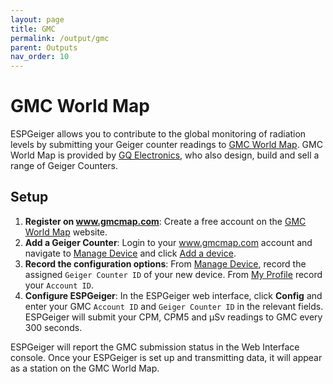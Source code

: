 ```yaml
---
layout: page
title: GMC
permalink: /output/gmc
parent: Outputs
nav_order: 10
---
```


# GMC World Map

ESPGeiger allows you to contribute to the global monitoring of radiation levels by submitting your Geiger counter readings to [GMC World Map](http://www.gmcmap.com/). GMC World Map is provided by [GQ Electronics](https://www.gqelectronicsllc.com), who also design, build and sell a range of Geiger Counters.

## Setup

1. __Register on www.gmcmap.com__: Create a free account on the [GMC World Map](http://www.gmcmap.com/) website.
2. __Add a Geiger Counter__: Login to your www.gmcmap.com account and navigate to [Manage Device](https://www.gmcmap.com/manageDevice.asp) and click [Add a device](https://www.gmcmap.com/addGeigerCounter.asp). 
3. __Record the configuration options__: From [Manage Device](https://www.gmcmap.com/manageDevice.asp), record the assigned `Geiger Counter ID` of your new device. From [My Profile](https://www.gmcmap.com/myProfile.asp) record your `Account ID`.
4. __Configure ESPGeiger__: In the ESPGeiger web interface, click __Config__ and enter your GMC `Account ID` and `Geiger Counter ID` in the relevant fields. ESPGeiger will submit your CPM, CPM5 and μSv readings to GMC every 300 seconds.

ESPGeiger will report the GMC submission status in the Web Interface console. Once your ESPGeiger is set up and transmitting data, it will appear as a station on the GMC World Map.